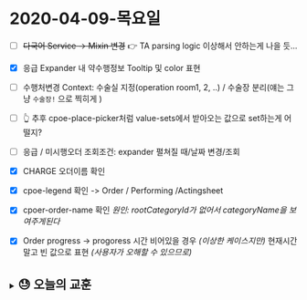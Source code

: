 # 2020-04-09-목요일

- [ ] ~~다국어 Service -> Mixin 변경~~ 👉 TA parsing logic 이상해서 안하는게 나을 듯...
- [x] 응급 Expander 내 약수행정보 Tooltip 및 color 표현
- [ ] 수행처변경 Context: 수술실 지정(operation room1, 2, ..) / 수술장 분리(얘는 그냥 `수술장!` 으로 찍히게 )
- [ ] 👆 추후 cpoe-place-picker처럼 value-sets에서 받아오는 값으로 set하는게 어떨지?
- [ ] 응급 / 미시행오더 조회조건: expander 펼쳐질 때/날짜 변경/조회
- [x] CHARGE 오더이름 확인
- [x] cpoe-legend 확인 -> Order / Performing /Actingsheet
- [x] cpoer-order-name 확인 _원인: rootCategoryId가 없어서 categoryName을 보여주게된다_
- [x] Order progress -> progoress 시간 비어있을 경우 _(이상한 케이스지만)_ 현재시간 말고 빈 값으로 표현 _(사용자가 오해할 수 있으므로)_


<br>
<details>
  <summary>
    <h2 style="display: inline;">😓 오늘의 교훈</h2>
  </summary><br>
  &nbsp;&nbsp;&nbsp;&nbsp;- ⛔️ 급하다고 소스 막 수정해서 배포하지말자. <br>
  &nbsp;&nbsp;&nbsp;&nbsp;- 💣 확인하지 않은 소스는 터지지 않은 폭탄일 뿐...<br>
  &nbsp;&nbsp;&nbsp;&nbsp;- 💩 오늘 내가 한 행동은 말 그대로 덩이다.
</details>